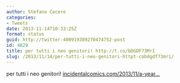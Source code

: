 ```yaml
---
author: Stefano Cecere
categories:
- Tweets
date: 2013-11-14T10:33:25Z
format: status
guid: http://twitter-400919389270474752-post
id: 4829
title: per tutti i neo genitori! http://t.co/bDGDF73MrI
slug: /2013/11/14/per-tutti-i-neo-genitori-httpt-cobdgdf73mri/
---
```


per tutti i neo genitori! [incidentalcomics.com/2013/11/a-year…](http://www.incidentalcomics.com/2013/11/a-year-of-parenting.html)
